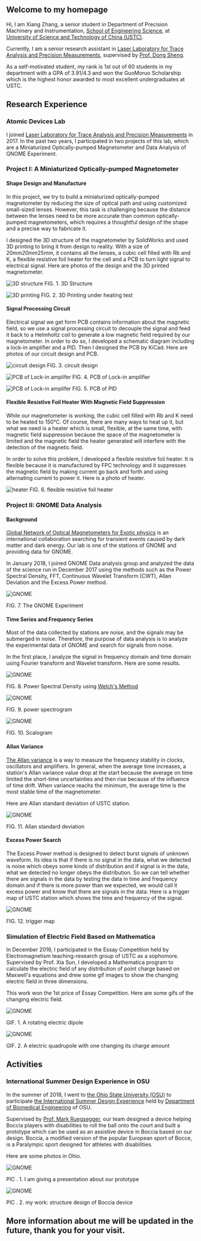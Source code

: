 ## Welcome to my homepage

Hi, I am Xiang Zhang, a senior student in Department of Precision Machinery and Instrumentation, [School of Engineering Science](https://http://en.ses.ustc.edu.cn/), at [University of Science and Technology of China (USTC)](https://www.ustc.edu.cn/).

Currently, I am a senior research assistant in [Laser Laboratory for Trace Analysis and Precision Measurements](http://atta.ustc.edu.cn/en-us/index.html), supervised by [Prof. Dong Sheng](http://atta.ustc.edu.cn/en-us/members/faculty/dsheng.html).

As a self-motivated student, my rank is 1st out of 60 students in my department with a GPA of 3.91/4.3 and won the GuoMoruo Scholarship which is the highest honor awarded to most excellent undergraduates at USTC.

## Research Experience

### Atomic Devices Lab

I joined [Laser Laboratory for Trace Analysis and Precision Measurements](http://atta.ustc.edu.cn/en-us/index.html) in 2017. In the past two years, I participated in two projects of this lab, which are a Miniaturized Optically-pumped Magnetometer and Data Analysis of GNOME Experiment.

### Project I: A Miniaturized Optically-pumped Magnetometer

#### Shape Design and Manufacture

In this project, we try to build a miniaturized optically-pumped magnetometer by reducing the size of optical path and using customized small-sized lenses. However, this task is challenging because the distance between the lenses need to be more accurate than common optically-pumped magnetometers, which requires a thoughtful design of the shape and a precise way to fabricate it.

I designed the 3D structure of the magnetometer by SolidWorks and used 3D printing to bring it from design to reality. With a size of 20mm*20mm*25mm, it contains all the lenses, a cubic cell filled with Rb and K, a flexible resistive foil heater for the cell and a PCB to turn light signal to electrical signal. Here are photos of the design and the 3D printed magnetometer.

![3D structure](http://m.qpic.cn/psb?/V12VczHP0k2BU4/sBDzNjTV6e8x.AGWyEa28NHl9hTR3orW7NpZ87.hIOA!/b/dDcBAAAAAAAA&bo=wwTLAgAAAAARFy4!&rf=viewer_4) 
FIG. 1. 3D Structure

![3D printing](http://m.qpic.cn/psb?/V12VczHP0k2BU4/ydZnNYSX2xt4FD4D2gnwqQaCwuHjmk4G17jvNz7R5dU!/b/dFQBAAAAAAAA&bo=oAU4BAAAAAARB6k!&rf=viewer_4)
FIG. 2. 3D Printing under heating test

#### Signal Processing Circuit

Electrical signal we get form PCB contains information about the magnetic field, so we use a signal processing circuit to decouple the signal and feed it back to a Helmholtz coil to generate a low magnetic field required by our magnetometer.  In order to do so, I developed a schematic diagram including a lock-in amplifier and a PID. Then I designed the PCB by KiCad. Here are photos of our circuit design and PCB.

![circuit design](http://m.qpic.cn/psb?/V12VczHP0k2BU4/hwKczpLzAx4FMGyZAdZVC1jP5LNxIAy0KBPc7aaTHSI!/b/dDcBAAAAAAAA&bo=OgPIAAAAAAADF8M!&rf=viewer_4)
FIG. 3. circuit design

![PCB of Lock-in amplifer](http://m.qpic.cn/psb?/V12VczHP0k2BU4/Vmw.6kdj.p1tcCOmPSHnY6Ki1e.otwGnP40fXccrw2I!/b/dFMBAAAAAAAA&bo=OQKrAQAAAAARF7E!&rf=viewer_4)
FIG. 4. PCB of Lock-in amplifier

![PCB of Lock-in amplifer](http://m.qpic.cn/psb?/V12VczHP0k2BU4/F1hScvA69*UJj5ngUfQeXTmEpL2Y0rOebv4nBh5xiMo!/b/dFIBAAAAAAAA&bo=NQKrAQAAAAARF70!&rf=viewer_4)
FIG. 5. PCB of PID

#### Flexible Resistive Foil Heater With Magnetic Field Suppression

While our magnetometer is working, the cubic cell filled with Rb and K need to be heated to 150°C. Of course, there are many ways to heat up it, but what we need is a heater which is small, flexible, at the same time, with magnetic field suppression because the space of the magnetometer is limited and the magnetic field the heater generated will interfere with the detection of the magnetic field. 

In order to solve this problem, I developed a flexible resistive foil heater. It is flexible because it is manufactured by FPC technology and it suppresses the magnetic field by making current go back and forth and using alternating current to power it. Here is a photo of heater.

![heater](http://m.qpic.cn/psb?/V12VczHP0k2BU4/NmoLPb97dNuOhHRVxeFN6mXXUcSuxo83BWN*mWVcdVA!/b/dAgBAAAAAAAA&bo=aQLHAgAAAAADR8w!&rf=viewer_4)
FIG. 6. flexible resistive foil heater

### Project II: GNOME Data Analysis

#### Background
[Global Network of Optical Magnetometers for Exotic physics](https://budker.uni-mainz.de/gnome/) is an international collaboration searching for transient events caused by dark matter and dark energy. Our lab is one of the stations of GNOME and providing data for GNOME. 

 In January 2018, I joined GNOME Data analysis group and analyzed the data of the science run in December 2017 using the methods such as the Power Spectral Density, FFT, Continuous Wavelet Transform (CWT), Allan Deviation and the Excess Power method.

![GNOME](http://m.qpic.cn/psb?/V12VczHP0k2BU4/anWqaCLeBxf7PR*49VD5lka5ZM8en91GkgcRLY2uyz0!/b/dFYBAAAAAAAA&bo=YQQwAwAAAAADN0Q!&rf=viewer_4)

FIG. 7. The GNOME Experiment

#### Time Series and Frequency Series

Most of the data collected by stations are noise, and the signals may be submerged in noise. Therefore, the purpose of data analysis is to analyze the experimental data of GNOME and search for signals from noise. 

In the first place, I analyze the signal in frequency domain and time domain using Fourier transform and Wavelet transform. Here are some results.

![GNOME](http://m.qpic.cn/psb?/V12VczHP0k2BU4/5XXUsH5b9nTtEGi5vfRbRU*ZyHtjV3D.j531eVTqPQQ!/b/dFIBAAAAAAAA&bo=sAS8AgAAAAADFzg!&rf=viewer_4)

FIG. 8. Power Spectral Density using [Welch's Method](https://docs.scipy.org/doc/scipy/reference/generated/scipy.signal.welch.html#scipy.signal.welch)

![GNOME](http://m.qpic.cn/psb?/V12VczHP0k2BU4/IBDU.XVQXYWOztuY631RdXu0ueGaJ8lzo2CpDsnUpWE!/b/dFMBAAAAAAAA&bo=sAS8AgAAAAADV3g!&rf=viewer_4)

FIG. 9. power spectrogram

![GNOME](http://m.qpic.cn/psb?/V12VczHP0k2BU4/drHtnkN96.N7fp8vDmXJA5u*05HZwpnbZ0nH*eMhJU4!/b/dFIBAAAAAAAA&bo=sASEAwAAAAADJzE!&rf=viewer_4)

FIG. 10. Scalogram

#### Allan Variance

[The Allan variance](https://en.wikipedia.org/wiki/Allan_variance) is a way to measure the frequency stability in clocks, oscillators and amplifiers. In general, when the average time increases, a station's Allan variance value drop at the start because the average on time limited the short-time uncertainties and then rise because of the influence of time drift. When variance reachs the minimum, the average time is the most stable time of the magnetometer.

 Here are Allan standard deviation of USTC station.

![GNOME](http://m.qpic.cn/psb?/V12VczHP0k2BU4/VM7ymi0vl3ET1qnesyjD11KthdLlQvXdjGsO9k9KrZ8!/b/dDQBAAAAAAAA&bo=gAfDAwAAAAARF2c!&rf=viewer_4)

FIG. 11.  Allan standard deviation

#### Excess Power Search

The Excess Power method is designed to detect burst signals of unknown waveform. Its idea is that if there is no signal in the data, what we detected is noise which obeys some kinds of distribution and if signal is in the data, what we detected no longer obeys the distribution. So we can tell whether there are signals in the data by testing the data in time and frequency domain and if there is more power than we expected, we would call it excess power and know that there are signals in the data. Here is a trigger map of USTC station which shows the time and frequency of the signal.

![GNOME](http://m.qpic.cn/psb?/V12VczHP0k2BU4/EuZbQKzQDxXc.poCzmESdQ9hnJvIad0mwAaTpZKb0*w!/b/dFQBAAAAAAAA&bo=cAg4BAAAAAADN1Y!&rf=viewer_4)

FIG. 12.  trigger map

### Simulation of Electric Field Based on Mathematica

In December 2016, I participated in the Essay Competition held by  Electromagnetism teaching-research group of USTC as a sophomore.  Supervised by Prof. Xia Sun, I developed a Mathematica program to calculate the electric field of any distribution of point charge based on Maxwell's equations and drew some gif images to show the changing electric field in three dimensions.

This work won the 1st price of Essay Competition. Here are some gifs of the changing electric field.

![GNOME](http://m.qpic.cn/psb?/V12VczHP0k2BU4/Z.01d2ezebJVA.f2AeKSlFwR2AdWmeXLmwM*Wu7I7dI!/b/dDQBAAAAAAAA&bo=aAFoAQAAAAACl7M!&rf=viewer_4)

GIF. 1.  A rotating electric dipole

![GNOME](http://m.qpic.cn/psb?/V12VczHP0k2BU4/JagV*erEppDd8AvbL3NmGxtH6zVNY*HaMMEFZKRO80U!/b/dFMBAAAAAAAA&bo=aAGaAQAAAAACZ7E!&rf=viewer_4)

GIF. 2.  A  electric quadrupole with one changing its charge amount

## Activities

### International Summer Design Experience in OSU

In the summer of 2018, I went to [the Ohio State University (OSU)](https://www.osu.edu/) to participate [the International Summer Design Experience](https://bme.osu.edu/bme-summer-design-experience) held by [Department of Biomedical Engineering](https://bme.osu.edu/) of OSU. 

Supervised by [Prof.  Mark Ruegsegger](https://bme.osu.edu/people/ruegsegger.1), our team designed a device helping Boccia players with disabilities to roll the ball onto the court and built a prototype which can be used as an assistive device in Boccia based on our design.  Boccia, a modified version of the popular European sport of Bocce, is a Paralympic sport designed for athletes with disabilities. 

Here are some photos in Ohio.

![GNOME](http://m.qpic.cn/psb?/V12VczHP0k2BU4/IY5xqbS*2L8SRuBcNR.cGJXkkbFruqjXP.uuotJuY5M!/b/dDYBAAAAAAAA&bo=ogU6BKIFOgQDWXw!&rf=viewer_4)

PIC . 1.  I am giving a presentation about our prototype

![GNOME](http://m.qpic.cn/psb?/V12VczHP0k2BU4/Ara3DKVPLZZ6NqAMDQW8BforRNHb1EsWBd*Qiczed2U!/b/dDEBAAAAAAAA&bo=ogU6BKIFOgQDCSw!&rf=viewer_4)

PIC . 2.  my work: structure design of Boccia device

## More information about me will be updated in the future, thank you for your visit.
